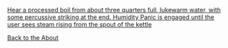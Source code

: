 <!---layout: page
title: "Demos"
permalink: /demos/--->
 <a href="https://kaseypocius.github.io/MUMT306-MagicMappedKettle/demos/"> Hear a processed boil from about three quarters full, lukewarm water, with some percussive striking at the end. Humidity Panic is engaged until the user sees steam rising from the spout of the kettle</a>

 <a href="https://kaseypocius.github.io/MUMT306-MagicMappedKettle/about"> Back to the About</a>
